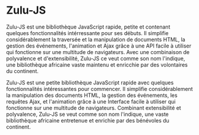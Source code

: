 # Zulu-JS
Zulu-JS est une bibliothèque JavaScript rapide, petite et contenant quelques fonctionnalités intérressante pour ses débuts. Il simplifie considérablement la traversée et la manipulation de documents HTML, la gestion des événements, l'animation et Ajax grâce à une API facile à utiliser qui fonctionne sur une multitude de navigateurs. Avec une combinaison de polyvalence et d'extensibilité, Zulu-JS ce veut comme son nom l'indique, une bibliothèque africaine vaste maintenu et enricchie par des volontaires du continent.

Zulu-JS est une petite bibliothèque JavaScript rapide avec quelques fonctionnalités intéressantes pour commencer. Il simplifie considérablement la manipulation des documents HTML, la gestion des événements, les requêtes Ajax, et l'animation grâce à une Interface facile à utiliser qui fonctionne sur une multitude de navigateurs. Combinant extensibilité et polyvalence, Zulu-JS se veut comme son nom l'indique, une vaste bibliothèque africaine entretenue et enrichie par des bénévoles du continent.
